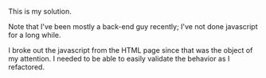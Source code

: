 This is my solution.

Note that I've been mostly a back-end guy recently; I've not done javascript for a long while.

I broke out the javascript from the HTML page since that was the object of my attention. I needed to be able to easily validate the behavior as I refactored.

